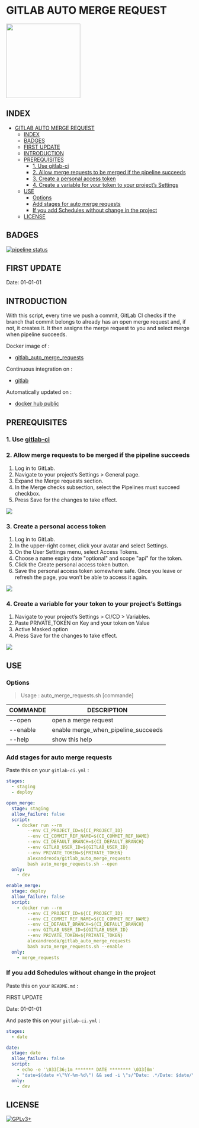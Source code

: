# GITLAB AUTO MERGE REQUEST

<img src="https://assets.gitlab-static.net/uploads/-/system/project/avatar/15684701/Octicons-git-pull-request.svg.png" width="200" height="200"/>


## INDEX

- [GITLAB AUTO MERGE REQUEST](#gitlab-auto-merge-request)
  - [INDEX](#index)
  - [BADGES](#badges)
  - [FIRST UPDATE](#first-update)
  - [INTRODUCTION](#introduction)
  - [PREREQUISITES](#prerequisites)
    - [1. Use gitlab-ci](#1-use-gitlab-ci)
    - [2. Allow merge requests to be merged if the pipeline succeeds](#2-allow-merge-requests-to-be-merged-if-the-pipeline-succeeds)
    - [3. Create a personal access token](#3-create-a-personal-access-token)
    - [4. Create a variable for your token to your project’s Settings](#4-create-a-variable-for-your-token-to-your-projects-settings)
  - [USE](#use)
    - [Options](#options)
    - [Add stages for auto merge requests](#add-stages-for-auto-merge-requests)
    - [If you add Schedules without change in the project](#if-you-add-schedules-without-change-in-the-project)
  - [LICENSE](#license)


## BADGES

[![pipeline status](https://gitlab.com/oda-alexandre/gitlab_auto_merge_requests/badges/master/pipeline.svg)](https://gitlab.com/oda-alexandre/gitlab_auto_merge_requests/commits/master)


## FIRST UPDATE

Date: 01-01-01


## INTRODUCTION

With this script, every time we push a commit, GitLab CI checks if the branch that commit belongs to already has an open merge request and, if not, it creates it. It then assigns the merge request to you and select merge when pipeline succeeds.

Docker image of :

- [gitlab_auto_merge_requests](https://github.com/oda-alexandre/gitlab_auto_merge_requests)

Continuous integration on :

- [gitlab](https://gitlab.com/oda-alexandre/gitlab_auto_merge_requests/pipelines)

Automatically updated on :

- [docker hub public](https://hub.docker.com/r/alexandreoda/gitlab_auto_merge_requests/)


## PREREQUISITES

### 1. Use [gitlab-ci](https://docs.gitlab.com/ee/ci/introduction/)

### 2. Allow merge requests to be merged if the pipeline succeeds

1. Log in to GitLab.
2. Navigate to your project’s Settings > General page.
3. Expand the Merge requests section.
4. In the Merge checks subsection, select the Pipelines must succeed checkbox.
5. Press Save for the changes to take effect.
   
<img src="https://docs.gitlab.com/ee/user/project/merge_requests/img/merge_when_pipeline_succeeds_only_if_succeeds_settings.png" />

### 3. Create a personal access token

1. Log in to GitLab.
2. In the upper-right corner, click your avatar and select Settings.
3. On the User Settings menu, select Access Tokens.
4. Choose a name expiry date "optional" and scope "api" for the token.
5. Click the Create personal access token button.
6. Save the personal access token somewhere safe. Once you leave or refresh the page, you won’t be able to access it again.

<img src="https://images.squarespace-cdn.com/content/v1/5303cdc2e4b01fb736d82734/1557321361423-F78U9WS7NI3W6KUCN29W/ke17ZwdGBToddI8pDm48kKRIxJw6JXQsGoBfMy22rgkUqsxRUqqbr1mOJYKfIPR7LoDQ9mXPOjoJoqy81S2I8N_N4V1vUb5AoIIIbLZhVYxCRW4BPu10St3TBAUQYVKcXMgrqKFUlKKTB7iVgGQWiibKadpQIqE8BEk2KjXNgNch2G43s4DdYMywhv8CEFGU/gitlab-access-token-details-2.png" />

### 4. Create a variable for your token to your project’s Settings

1. Navigate to your project’s Settings > CI/CD > Variables.
2. Paste PRIVATE_TOKEN on Key and your token on Value
3. Active Masked option
4. Press Save for the changes to take effect.

<img src="https://i.stack.imgur.com/9sRJD.png" />


## USE

### Options

> Usage : auto_merge_requests.sh [commande]

COMMANDE            | DESCRIPTION
--------------------|----------------------------------------------------------
--open              | open a merge request
--enable            | enable merge_when_pipeline_succeeds
--help              | show this help

### Add stages for auto merge requests

Paste this on your ```gitlab-ci.yml``` :

```yml
stages:
  - staging
  - deploy

open_merge:
  stage: staging
  allow_failure: false
  script:
    - docker run --rm
        --env CI_PROJECT_ID=${CI_PROJECT_ID}
        --env CI_COMMIT_REF_NAME=${CI_COMMIT_REF_NAME}
        --env CI_DEFAULT_BRANCH=${CI_DEFAULT_BRANCH}
        --env GITLAB_USER_ID=${GITLAB_USER_ID}
        --env PRIVATE_TOKEN=${PRIVATE_TOKEN}
        alexandreoda/gitlab_auto_merge_requests
        bash auto_merge_requests.sh --open
  only: 
    - dev

enable_merge:
  stage: deploy
  allow_failure: false
  script:
    - docker run --rm
        --env CI_PROJECT_ID=${CI_PROJECT_ID}
        --env CI_COMMIT_REF_NAME=${CI_COMMIT_REF_NAME}
        --env CI_DEFAULT_BRANCH=${CI_DEFAULT_BRANCH}
        --env GITLAB_USER_ID=${GITLAB_USER_ID}
        --env PRIVATE_TOKEN=${PRIVATE_TOKEN}
        alexandreoda/gitlab_auto_merge_requests
        bash auto_merge_requests.sh --enable
  only: 
    - merge_requests
```

### If you add Schedules without change in the project

Paste this on your ```README.md``` :

FIRST UPDATE

Date: 01-01-01


And paste this on your ```gitlab-ci.yml``` :

```yml
stages:
  - date

date:
  stage: date
  allow_failure: false
  script:
    - echo -e '\033[36;1m ******* DATE ******** \033[0m'
    - "date=$(date +\"%Y-%m-%d\") && sed -i \"s/^Date: .*/Date: $date/\" README.md"
  only:
    - dev
```

## LICENSE

[![GPLv3+](http://gplv3.fsf.org/gplv3-127x51.png)](https://gitlab.com/oda-alexandre/gitlab_auto_merge_requests/blob/master/LICENSE)
